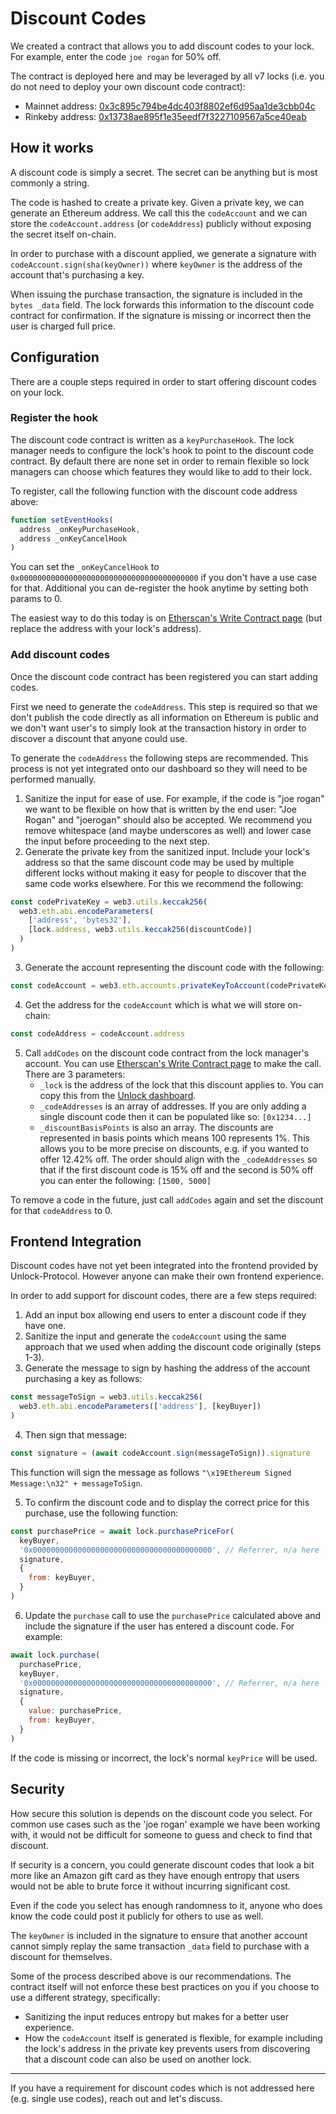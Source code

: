 # Discount Codes

We created a contract that allows you to add discount codes to your lock. For example, enter the code `joe rogan` for 50% off.

The contract is deployed here and may be leveraged by all v7 locks \(i.e. you do not need to deploy your own discount code contract\):
 - Mainnet address: [0x3c895c794be4dc403f8802ef6d95aa1de3cbb04c](https://etherscan.io/address/0x3c895c794be4dc403f8802ef6d95aa1de3cbb04c)
 - Rinkeby address: [0x13738ae895f1e35eedf7f3227109567a5ce40eab](https://rinkeby.etherscan.io/address/0x13738ae895f1e35eedf7f3227109567a5ce40eab)

## How it works

A discount code is simply a secret. The secret can be anything but is most commonly a string.

The code is hashed to create a private key. Given a private key, we can generate an Ethereum address. We call this the `codeAccount` and we can store the `codeAccount.address` \(or `codeAddress`\) publicly without exposing the secret itself on-chain.

In order to purchase with a discount applied, we generate a signature with `codeAccount.sign(sha(keyOwner))` where `keyOwner` is the address of the account that's purchasing a key.

When issuing the purchase transaction, the signature is included in the `bytes _data` field. The lock forwards this information to the discount code contract for confirmation. If the signature is missing or incorrect then the user is charged full price.

## Configuration

There are a couple steps required in order to start offering discount codes on your lock.

### Register the hook

The discount code contract is written as a `keyPurchaseHook`. The lock manager needs to configure the lock's hook to point to the discount code contract. By default there are none set in order to remain flexible so lock managers can choose which features they would like to add to their lock.

To register, call the following function with the discount code address above:

```javascript
function setEventHooks(
  address _onKeyPurchaseHook,
  address _onKeyCancelHook
)
```

You can set the `_onKeyCancelHook` to `0x0000000000000000000000000000000000000000` if you don't have a use case for that. Additional you can de-register the hook anytime by setting both params to 0.

The easiest way to do this today is on [Etherscan's Write Contract page](https://etherscan.io/address/0x6E4B1990EBc79040E369Df2Eb8BE16bBB709B0d0#writeContract) \(but replace the address with your lock's address\).

### Add discount codes

Once the discount code contract has been registered you can start adding codes.

First we need to generate the `codeAddress`. This step is required so that we don't publish the code directly as all information on Ethereum is public and we don't want user's to simply look at the transaction history in order to discover a discount that anyone could use.

To generate the `codeAddress` the following steps are recommended. This process is not yet integrated onto our dashboard so they will need to be performed manually.

 1. Sanitize the input for ease of use. For example, if the code is "joe rogan" we want to be flexible on how that is written by the end user: "Joe Rogan" and "joerogan" should also be accepted. We recommend you remove whitespace \(and maybe underscores as well\) and lower case the input before proceeding to the next step.
 2. Generate the private key from the sanitized input. Include your lock's address so that the same discount code may be used by multiple different locks without making it easy for people to discover that the same code works elsewhere. For this we recommend the following:

```javascript
const codePrivateKey = web3.utils.keccak256(
  web3.eth.abi.encodeParameters(
    ['address', 'bytes32'],
    [lock.address, web3.utils.keccak256(discountCode)]
  )
)
```

 3. Generate the account representing the discount code with the following:

```javascript
const codeAccount = web3.eth.accounts.privateKeyToAccount(codePrivateKey)
```

 4. Get the address for the `codeAccount` which is what we will store on-chain:

```javascript
const codeAddress = codeAccount.address
```

 5. Call `addCodes` on the discount code contract from the lock manager's account. You can use [Etherscan's Write Contract page](https://etherscan.io/address/0x3c895c794be4dc403f8802ef6d95aa1de3cbb04c#writeContract) to make the call. There are 3 parameters:
    - `_lock` is the address of the lock that this discount applies to. You can copy this from the [Unlock dashboard](https://app.unlock-protocol.com/dashboard/).
    - `_codeAddresses` is an array of addresses. If you are only adding a single discount code then it can be populated like so: `[0x1234...]`
    - `_discountBasisPoints` is also an array. The discounts are represented in basis points which means 100 represents 1%. This allows you to be more precise on discounts, e.g. if you wanted to offer 12.42% off. The order should align with the `_codeAddresses` so that if the first discount code is 15% off and the second is 50% off you can enter the following: `[1500, 5000]`

To remove a code in the future, just call `addCodes` again and set the discount for that `codeAddress` to 0.

## Frontend Integration

Discount codes have not yet been integrated into the frontend provided by Unlock-Protocol. However anyone can make their own frontend experience.

In order to add support for discount codes, there are a few steps required:

 1. Add an input box allowing end users to enter a discount code if they have one.
 2. Sanitize the input and generate the `codeAccount` using the same approach that we used when adding the discount code originally \(steps 1-3\).
 3. Generate the message to sign by hashing the address of the account purchasing a key as follows:

```javascript
const messageToSign = web3.utils.keccak256(
  web3.eth.abi.encodeParameters(['address'], [keyBuyer])
)
```

 4. Then sign that message:

```javascript
const signature = (await codeAccount.sign(messageToSign)).signature
```

This function will sign the message as follows `"\x19Ethereum Signed Message:\n32" + messageToSign`.

 5. To confirm the discount code and to display the correct price for this purchase, use the following function:

```javascript
const purchasePrice = await lock.purchasePriceFor(
  keyBuyer,
  '0x0000000000000000000000000000000000000000', // Referrer, n/a here
  signature,
  {
    from: keyBuyer,
  }
)
```

 6. Update the `purchase` call to use the `purchasePrice` calculated above and include the signature if the user has entered a discount code. For example:

```javascript
await lock.purchase(
  purchasePrice,
  keyBuyer,
  '0x0000000000000000000000000000000000000000', // Referrer, n/a here
  signature,
  {
    value: purchasePrice,
    from: keyBuyer,
  }
)
```

If the code is missing or incorrect, the lock's normal `keyPrice` will be used.

## Security

How secure this solution is depends on the discount code you select. For common use cases such as the 'joe rogan' example we have been working with, it would not be difficult for someone to guess and check to find that discount.

If security is a concern, you could generate discount codes that look a bit more like an Amazon gift card as they have enough entropy that users would not be able to brute force it without incurring significant cost.

Even if the code you select has enough randomness to it, anyone who does know the code could post it publicly for others to use as well.

The `keyOwner` is included in the signature to ensure that another account cannot simply replay the same transaction `_data` field to purchase with a discount for themselves.

Some of the process described above is our recommendations. The contract itself will not enforce these best practices on you if you choose to use a different strategy, specifically:

 - Sanitizing the input reduces entropy but makes for a better user experience.
 - How the `codeAccount` itself is generated is flexible, for example including the lock's address in the private key prevents users from discovering that a discount code can also be used on another lock.

-------

If you have a requirement for discount codes which is not addressed here \(e.g. single use codes\), reach out and let's discuss.